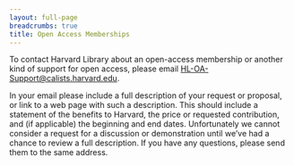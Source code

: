 ```yaml
---
layout: full-page
breadcrumbs: true
title: Open Access Memberships
---
```

To contact Harvard Library about an open-access membership or another kind of support for open access, please email [HL-OA-Support@calists.harvard.edu](HL-OA-Support@calists.harvard.edu).

In your email please include a full description of your request or proposal, or link to a web page with such a description. This should include a statement of the benefits to Harvard, the price or requested contribution, and (if applicable) the beginning and end dates. Unfortunately we cannot consider a request for a discussion or demonstration until we’ve had a chance to review a full description. If you have any questions, please send them to the same address.
